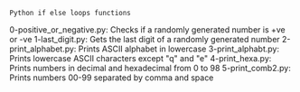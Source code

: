 	Python if else loops functions
0-positive_or_negative.py: Checks if a randomly generated number is +ve or -ve
1-last_digit.py: Gets the last digit of a randomly generated number
2-print_alphabet.py: Prints ASCII alphabet in lowercase
3-print_alphabt.py: Prints lowercase ASCII characters except "q" and "e"
4-print_hexa.py: Prints numbers in decimal and hexadecimal from 0 to 98
5-print_comb2.py: Prints numbers 00-99 separated by comma and space
